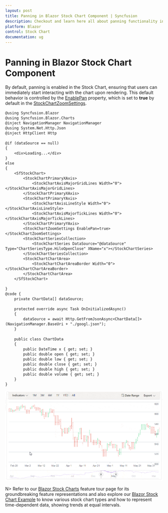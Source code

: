 ```yaml
---
layout: post
title: Panning in Blazor Stock Chart Component | Syncfusion
description: Checkout and learn here all about panning functionality in Syncfusion Blazor Stock Chart component and more.
platform: Blazor
control: Stock Chart
documentation: ug
---
```


# Panning in Blazor Stock Chart Component 

By default, panning is enabled in the Stock Chart, ensuring that users can immediately start interacting with the chart upon rendering. This default behavior is controlled by the [EnablePan](https://help.syncfusion.com/cr/blazor/Syncfusion.Blazor.Charts.StockChartZoomSettings.html#Syncfusion_Blazor_Charts_StockChartZoomSettings_EnablePan) property, which is set to **true** by default in the [StockChartZoomSettings](https://help.syncfusion.com/cr/blazor/Syncfusion.Blazor.Charts.StockChartZoomSettings.html).

```cshtml
@using Syncfusion.Blazor
@using Syncfusion.Blazor.Charts
@inject NavigationManager NavigationManager
@using System.Net.Http.Json
@inject HttpClient Http

@if (dataSource == null)
{
    <div>Loading...</div>
}
else
{
    <SfStockChart>
        <StockChartPrimaryXAxis>
            <StockChartAxisMajorGridLines Width="0"></StockChartAxisMajorGridLines>
        </StockChartPrimaryXAxis>
        <StockChartPrimaryYAxis>
            <StockChartAxisLineStyle Width="0"></StockChartAxisLineStyle>
            <StockChartAxisMajorTickLines Width="0"></StockChartAxisMajorTickLines>
        </StockChartPrimaryYAxis>
        <StockChartZoomSettings EnablePan=true></StockChartZoomSettings>
        <StockChartSeriesCollection>
            <StockChartSeries DataSource="@dataSource" Type="ChartSeriesType.HiloOpenClose" XName="x"></StockChartSeries>
        </StockChartSeriesCollection>
        <StockChartChartArea>
            <StockChartChartAreaBorder Width="0"></StockChartChartAreaBorder>
        </StockChartChartArea>
    </SfStockChart>

}
@code {
    private ChartData[] dataSource;

    protected override async Task OnInitializedAsync()
    {
        dataSource = await Http.GetFromJsonAsync<ChartData[]>(NavigationManager.BaseUri + "./googl.json");
    }

    public class ChartData
    {
        public DateTime x { get; set; }
        public double open { get; set; }
        public double low { get; set; }
        public double close { get; set; }
        public double high { get; set; }
        public double volume { get; set; }
    }
}

```

![Blazor Stock Chart with Panning](images/panning.gif)

N> Refer to our [Blazor Stock Charts](https://www.syncfusion.com/blazor-components/blazor-stock-chart) feature tour page for its groundbreaking feature representations and also explore our [Blazor Stock Chart Example](https://blazor.syncfusion.com/demos/stock-chart/stock-chart?theme=bootstrap4) to know various stock chart types and how to represent time-dependent data, showing trends at equal intervals.